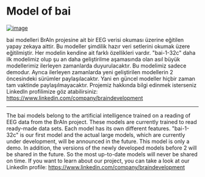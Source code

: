 # Model of **bai**
[![image](https://r.resimlink.com/h8f9_zPND.png)](https://resimlink.com/h8f9_zPND)

bai modelleri BrAIn projesine ait bir EEG verisi okuması üzerine eğitilen yapay zekaya aittir. Bu modeller şimdilik hazır veri setlerini okumak üzere eğitilmiştir. Her modelin kendine ait farklı özellikleri vardır. "bai-1-32c" daha ilk modelimiz olup şu an daha geliştirilme aşamasında olan asıl büyük modellerimiz ilerleyen zamanlarda duyurulacaktır. Bu modelimiz sadece demodur. Ayrıca ilerleyen zamanlarda yeni geliştirilen modellerin 2 öncesindeki sürümler paylaşılacaktır. Yani en güncel modeller hiçbir zaman tam vaktinde paylaşılmayacaktır. Projemiz hakkında bilgi edinmek isterseniz LinkedIn profilimize göz atabilirsiniz: https://www.linkedin.com/company/braindevelopment

----------------------------------------------------------------------------------------
The bai models belong to the artificial intelligence trained on a reading of EEG data from the BrAIn project. These models are currently trained to read ready-made data sets. Each model has its own different features. "bai-1-32c" is our first model and the actual large models, which are currently under development, will be announced in the future. This model is only a demo. In addition, the versions of the newly developed models before 2 will be shared in the future. So the most up-to-date models will never be shared on time. If you want to learn about our project, you can take a look at our LinkedIn profile: https://www.linkedin.com/company/braindevelopment

